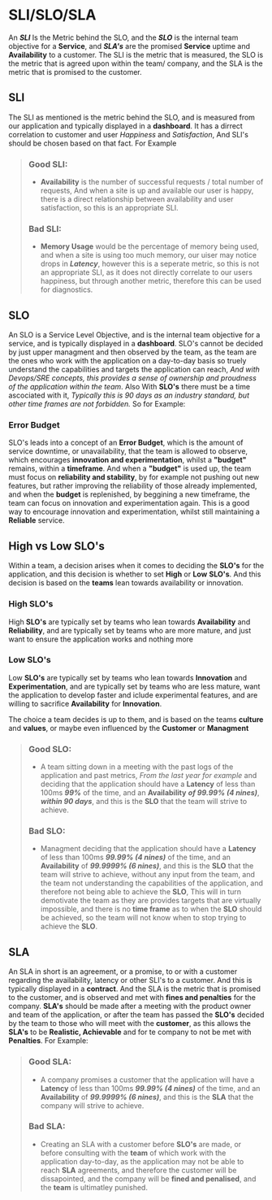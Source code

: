 # SLI/SLO/SLA
An ***SLI*** Is the Metric behind the SLO, and the ***SLO*** is the internal team objective for a **Service**, and ***SLA's*** are the promised **Service** uptime and **Availability** to a customer. The SLI is the metric that is measured, the SLO is the metric that is agreed upon within the team/ company, and the SLA is the metric that is promised to the customer.

## SLI

The SLI as mentioned is the metric behind the SLO, and is measured from our application and typically displayed in a **dashboard**. 
It has a dirrect correlation to customer and user *Happiness* and *Satisfaction*, And SLI's should be chosen based on that fact. For Example
> ### Good SLI:
> - **Availability** is the number of successful requests / total number of requests, And when a site is up and available our user is happy, there is a direct relationship between availability and user satisfaction, so this is an appropriate SLI.
> ### Bad SLI:
>  - **Memory Usage** would be the percentage of memory being used, and when a site is using too much memory, our uiser may notice drops in ***Latency***, however this is a seperate metric, so this is not an appropriate SLI, as it does not directly correlate to our users happiness, but through another metric, therefore this can be used for diagnostics.

## SLO
An SLO is a Service Level Objective, and is the internal team objective for a service, and is typically displayed in a **dashboard**. SLO's cannot be decided by just upper managment and then observed by the team, as the team are the ones who work with the application on a day-to-day basis so truely understand the capabilities and targets the application can reach, *And with Devops/SRE concepts, this provides a sense of ownership and proudness of the application within the team*. Also With **SLO's** there must be a time ascociated with it, *Typically this is 90 days as an industry standard, but other time frames are not forbidden.* So for Example:

### Error Budget
SLO's leads into a concept of an **Error Budget**, which is the amount of service downtime, or unavailability, that the team is allowed to observe, which encourages **innovation and experimentation**, whilst a **"budget"** remains, within a **timeframe**. And when a **"budget"** is used up, the team must focus on **reliability and stability**, by for example not pushing out new features, but rather improving the reliability of those already implemented, and when the **budget** is replenished, by beggining a new timeframe, the team can focus on innovation and experimentation again. This is a good way to encourage innovation and experimentation, whilst still maintaining a **Reliable** service.

## High vs Low SLO's
Within a team, a decision arises when it comes to deciding the **SLO's** for the application, and this decision is whether to set **High** or **Low** **SLO's**. And this decision is based on the **teams** lean towards availability or innovation.
### High SLO's
High **SLO's** are typically set by teams who lean towards **Availability** and **Reliability**, and are typically set by teams who are more mature, and just want to ensure the application works and nothing more

### Low SLO's
Low **SLO's** are typically set by teams who lean towards **Innovation** and **Experimentation**, and are typically set by teams who are less mature, want the application to develop faster and iclude experimental features, and are willing to sacrifice **Availability** for **Innovation**.

The choice a team decides is up to them, and is based on the teams **culture** and **values**, or maybe even influenced by the **Customer** or **Managment**
> ### Good SLO:
> - A team sitting down in a meeting with the past logs of the application and past metrics, *From the last year for example* and deciding that the application should have a **Latency** of less than 100ms ***99%*** of the time, and an **Availability** ***of 99.99% (4 nines)***, ***within 90 days***, and this is the **SLO** that the team will strive to achieve.
> ### Bad SLO:
> - Managment deciding that the application should have a **Latency** of less than 100ms ***99.99% (4 nines)*** of the time, and an **Availability** of ***99.9999% (6 nines)***, and this is the **SLO** that the team will strive to achieve, without any input from the team, and the team not understanding the capabilities of the application, and therefore not being able to achieve the **SLO**, This will in turn demotivate the team as they are provides targets that are virtually impossible, and there is no **time frame** as to when the **SLO** should be achieved, so the team will not know when to stop trying to achieve the **SLO**.


## SLA
An SLA in short is an agreement, or a promise, to or with a customer regarding the availability, latency or other SLI's to a customer. And this is typically displayed in a **contract**. And the SLA is the metric that is promised to the customer, and is observed and met with **fines and penalties** for the company. 
**SLA's** should be made after a meeting with the product owner and team of the application, or after the team has passed the **SLO's** decided by the team to those who will meet with the **customer**, as this allows the **SLA's** to be **Realistic, Achievable** and for te company to not be met with **Penalties**. For Example:
> ### Good SLA:
> - A company promises a customer that the application will have a **Latency** of less than 100ms ***99.99% (4 nines)*** of the time, and an **Availability** of ***99.9999% (6 nines)***, and this is the **SLA** that the company will strive to achieve.
> ### Bad SLA:
> - Creating an SLA with a customer before **SLO's** are made, or before consulting with the **team** of which work with the application day-to-day, as the application may not be able to reach **SLA** agreements, and therefore the customer will be dissapointed, and the company will be **fined and penalised**, and the **team** is ultimatley punished.